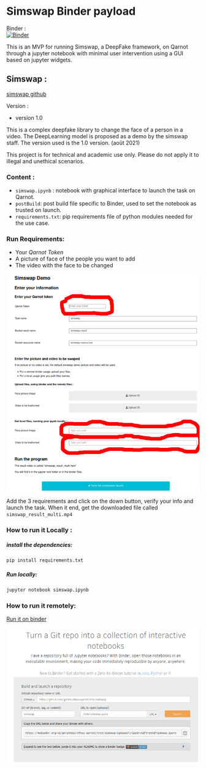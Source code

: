 # Simswap Binder payload

Binder :   
[![Binder](https://mybinder.org/badge_logo.svg)](https://mybinder.org/v2/gh/gnebie/dfaas-qarnot/simswap?urlpath=%2Ftree%2Fsimswap.ipynb)

This is an MVP for running Simswap, a DeepFake framework, on Qarnot through a jupyter notebook with minimal user intervention using a GUI based on jupyter widgets.


## Simswap :

[simswap github](https://github.com/neuralchen/SimSwap)

Version : 
* version 1.0

This is a complex deepfake library to change the face of a person in a video. 
The DeepLearning model is proposed as a demo by the simswap staff. 
The version used is the 1.0 version. (août 2021)

This project is for technical and academic use only. Please do not apply it to illegal and unethical scenarios.

### Content :

* `simswap.ipynb` : notebook with graphical interface to launch the task on Qarnot.
* `postBuild`: post build file specific to Binder, used to set the notebook as trusted on launch.
* `requirements.txt`: pip requirements file of python modules needed for the use case.


### Run Requirements:

* Your *Qarnot Token*
* A picture of face of the people you want to add
* The video with the face to be changed

![](simswap_images/simswap-info.png)


Add the 3 requirements and click on the down button, verify your info and launch the task.
When it end, get the downloaded file called `simswap_result_multi.mp4` 


### How to run it Locally :
##### install the dependencies:
```bash
pip install requirements.txt
```
##### Run locally:
```bash
jupyter notebook simswap.ipynb
```

### How to run it remotely:

[Run it on binder](https://mybinder.org/v2/gh/gnebie/dfaas-qarnot/simswap?urlpath=%2Ftree%2Fsimswap.ipynb)

![](simswap_images/simswap-binder.png)
